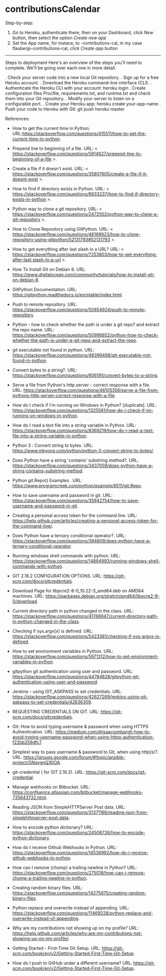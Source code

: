 # contributionsCalendar

Step-by-step:
1. Go to Heroku, authenticate there, then on your Dashboard, click _New_ button, then select the option _Create new app_
2. Set the App name, for instace, to <youUserName>-contributions-cal, in my case flauberjp-contributions-cal, click _Create app_ button

----------------------

Steps to deployment
Here's an overview of the steps you'll need to complete. We'll be going over each one in more detail.

. Check your server code into a new local Git repository.
. Sign up for a free Heroku account.
. Download the Heroku command-line interface (CLI).
. Authenticate the Heroku CLI with your account: heroku login
. Create configuration files Procfile, requirements.txt, and runtime.txt and check them into your Git repository.
. Modify your server to listen on a configurable port.
. Create your Heroku app: heroku create your-app-name
. Push your code to Heroku with Git: git push heroku master

References:
* How to get the current time in Python. URL:<https://stackoverflow.com/questions/415511/how-to-get-the-current-time-in-python>.

* Prepend line to beginning of a file. URL: < https://stackoverflow.com/questions/5914627/prepend-line-to-beginning-of-a-file >.

* Create a file if it doesn't exist. URL: < https://stackoverflow.com/questions/35807605/create-a-file-if-it-doesnt-exist >.

* How to find if directory exists in Python. URL: < https://stackoverflow.com/questions/8933237/how-to-find-if-directory-exists-in-python >.

* Python way to clone a git repository. URL: < https://stackoverflow.com/questions/2472552/python-way-to-clone-a-git-repository >. 

* How to Clone Repository using GitPython. URL: < https://stackoverflow.com/questions/46168923/how-to-clone-repository-using-gitpython/52131793#52131793 >.

* How to get everything after last slash in a URL? URL: < https://stackoverflow.com/questions/7253803/how-to-get-everything-after-last-slash-in-a-url >.

* How To Install Git on Debian 8. URL: <https://www.digitalocean.com/community/tutorials/how-to-install-git-on-debian-8>.

* GitPython Documentation. URL: <https://gitpython.readthedocs.io/en/stable/index.html>.

* Push to remote repository. URL: <https://stackoverflow.com/questions/50854924/push-to-remote-repository>.

* Python - how to check whether the path is under a git repo? and extract the repo name. URL: <https://stackoverflow.com/questions/50996852/python-how-to-check-whether-the-path-is-under-a-git-repo-and-extract-the-repo>.

* git executable not found in python. URL: <https://stackoverflow.com/questions/48399498/git-executable-not-found-in-python>.

* Convert bytes to a string?. URL: <https://stackoverflow.com/questions/606191/convert-bytes-to-a-string>.

* Serve a file from Python's http.server - correct response with a file. URL: <https://stackoverflow.com/questions/46105356/serve-a-file-from-pythons-http-server-correct-response-with-a-file>.

* How do I check if I'm running on Windows in Python? [duplicate]. URL: <https://stackoverflow.com/questions/1325581/how-do-i-check-if-im-running-on-windows-in-python>.

* How do I read a text file into a string variable in Python. URL: <https://stackoverflow.com/questions/8369219/how-do-i-read-a-text-file-into-a-string-variable-in-python>.

* Python 3 : Convert string to bytes. URL: <https://www.mkyong.com/python/python-3-convert-string-to-bytes/>.

* Does Python have a string 'contains' substring method?. URL: <https://stackoverflow.com/questions/3437059/does-python-have-a-string-contains-substring-method>.

* Python git.Repo() Examples . URL: <https://www.programcreek.com/python/example/6511/git.Repo>.

* How to save username and password in git. URL: <https://stackoverflow.com/questions/35942754/how-to-save-username-and-password-in-git>.

* Creating a personal access token for the command line. URL: <https://help.github.com/articles/creating-a-personal-access-token-for-the-command-line/>.

* Does Python have a ternary conditional operator?. URL: <https://stackoverflow.com/questions/394809/does-python-have-a-ternary-conditional-operator>.

* Running windows shell commands with python. URL: <https://stackoverflow.com/questions/14894993/running-windows-shell-commands-with-python>.

* GIT 2.16.2 CONFIGURATION OPTIONS. URL: <https://git-scm.com/docs/gitcredentials>.

* Download Page for libpcre2-8-0_10.22-3_amd64.deb on AMD64 machines. URL: <https://packages.debian.org/stretch/amd64/libpcre2-8-0/download>.

* Current directory path in python changed in the class. URL: <https://stackoverflow.com/questions/41766947/current-directory-path-in-python-changed-in-the-class>.

* Checking if sys.argv[x] is defined. URL: <https://stackoverflow.com/questions/5423381/checking-if-sys-argvx-is-defined>.

* How to set environment variables in Python. URL: <https://stackoverflow.com/questions/5971312/how-to-set-environment-variables-in-python>.

* gitpython git authentication using user and password. URL: <https://stackoverflow.com/questions/44784828/gitpython-git-authentication-using-user-and-password>.

* Jenkins - using GIT_ASKPASS to set credentials. URL: <https://stackoverflow.com/questions/42627269/jenkins-using-git-askpass-to-set-credentials/42636309>.

* REQUESTING CREDENTIALS ON GIT. URL: <https://git-scm.com/docs/gitcredentials>.

* Git: How to avoid typing username & password when using HTTPS Authentication. URL: <https://medium.com/@isaacjumba/git-how-to-avoid-typing-username-password-when-using-https-authentication-f22bb259dfc7>.

* Simplest way to pass username & password to Git, when using http(s)?. URL: <https://groups.google.com/forum/#!topic/ansible-project/GNqygnQ30OA>.

* git-credential ( for GIT 2.16.2). URL: <https://git-scm.com/docs/git-credential>.

* Manage webhooks on Bitbucket. URL: <https://confluence.atlassian.com/bitbucket/manage-webhooks-735643732.html>.

* Reading JSON from SimpleHTTPServer Post data. URL: <https://stackoverflow.com/questions/31371166/reading-json-from-simplehttpserver-post-data>.

* How to encode python dictionary? URL: <https://stackoverflow.com/questions/24508726/how-to-encode-python-dictionary>.

* How do I receive Github Webhooks in Python. URL: <https://stackoverflow.com/questions/14536992/how-do-i-receive-github-webhooks-in-python>.

* How can I remove (chomp) a trailing newline in Python? URL: <https://stackoverflow.com/questions/275018/how-can-i-remove-chomp-a-trailing-newline-in-python>.

* Creating random binary files. URL: <https://stackoverflow.com/questions/14275975/creating-random-binary-files>.

* Python replace and overwrite instead of appending. URL: <https://stackoverflow.com/questions/11469228/python-replace-and-overwrite-instead-of-appending>.

* Why are my contributions not showing up on my profile? URL: <https://help.github.com/articles/why-are-my-contributions-not-showing-up-on-my-profile/>.

* Getting Started - First-Time Git Setup. URL: <https://git-scm.com/book/en/v2/Getting-Started-First-Time-Git-Setup>.

* How do I push to GitHub under a different username? URL: <https://git-scm.com/book/en/v2/Getting-Started-First-Time-Git-Setup>.